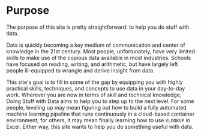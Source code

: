 # Purpose 

The purpose of this site is pretty straightforward: to help you do stuff with data.

Data is quickly becoming a key medium of communication and center of knowledge in the 21st century. Most people, unfortunately, have very limited skills to make use of the copious data available in most industries. Schools have focused on reading, writing, and arithmetic, but have largely left people ill-equipped to wrangle and derive insight from data.

This site's goal is to fill in some of the gap by equipping you with highly practical skills, techniques, and concepts to use data in your day-to-day work. Wherever you are now in terms of skill and technical knowledge, Doing Stuff with Data aims to help you to step up to the next level. For some people, leveling up may mean figuring out how to build a fully automated machine learning pipeline that runs continuously in a cloud-based container environment; for others, it may mean finally learning how to use `VLOOKUP` in Excel. Either way, this site wants to help you do something useful with data.
<!--stackedit_data:
eyJoaXN0b3J5IjpbMzA3MjQ3MjEwXX0=
-->
